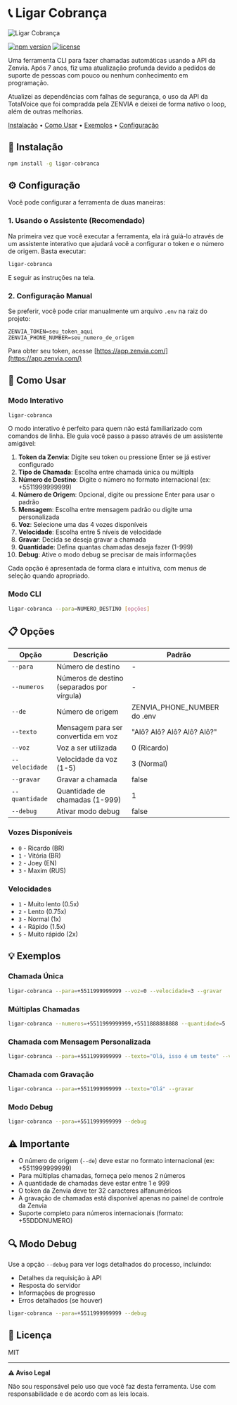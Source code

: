 # 📞 Ligar Cobrança

<p align="center">

![Ligar Cobrança](https://i.imgur.com/4K5Gn5O.png)

[![npm version](https://img.shields.io/npm/v/ligar-cobranca.svg?style=flat)](https://www.npmjs.com/package/ligar-cobranca)
[![license](https://img.shields.io/npm/l/ligar-cobranca.svg?style=flat)](https://github.com/gtokai/ligar-cobranca/blob/main/LICENSE)

Uma ferramenta CLI para fazer chamadas automáticas usando a API da Zenvia.
Após 7 anos, fiz uma atualização profunda devido a pedidos de suporte de pessoas com pouco ou nenhum conhecimento em programação.

Atualizei as dependências com falhas de segurança, o uso da API da TotalVoice que foi compradda pela ZENVIA e deixei de forma nativo o loop, além de outras melhorias.

[Instalação](#-instalação) • [Como Usar](#-como-usar) • [Exemplos](#-exemplos) • [Configuração](#-configuração)

</p>

## 🚀 Instalação

```bash
npm install -g ligar-cobranca
```

## ⚙️ Configuração

Você pode configurar a ferramenta de duas maneiras:

### 1. Usando o Assistente (Recomendado)
Na primeira vez que você executar a ferramenta, ela irá guiá-lo através de um assistente interativo que ajudará você a configurar o token e o número de origem. Basta executar:

```bash
ligar-cobranca
```

E seguir as instruções na tela.

### 2. Configuração Manual
Se preferir, você pode criar manualmente um arquivo `.env` na raiz do projeto:

```env
ZENVIA_TOKEN=seu_token_aqui
ZENVIA_PHONE_NUMBER=seu_numero_de_origem
```

Para obter seu token, acesse [https://app.zenvia.com/](https://app.zenvia.com/)

## 🎯 Como Usar

### Modo Interativo
```bash
ligar-cobranca
```

O modo interativo é perfeito para quem não está familiarizado com comandos de linha. Ele guia você passo a passo através de um assistente amigável:

1. **Token da Zenvia**: Digite seu token ou pressione Enter se já estiver configurado
2. **Tipo de Chamada**: Escolha entre chamada única ou múltipla
3. **Número de Destino**: Digite o número no formato internacional (ex: +5511999999999)
4. **Número de Origem**: Opcional, digite ou pressione Enter para usar o padrão
5. **Mensagem**: Escolha entre mensagem padrão ou digite uma personalizada
6. **Voz**: Selecione uma das 4 vozes disponíveis
7. **Velocidade**: Escolha entre 5 níveis de velocidade
8. **Gravar**: Decida se deseja gravar a chamada
9. **Quantidade**: Defina quantas chamadas deseja fazer (1-999)
10. **Debug**: Ative o modo debug se precisar de mais informações

Cada opção é apresentada de forma clara e intuitiva, com menus de seleção quando apropriado.

### Modo CLI
```bash
ligar-cobranca --para=NUMERO_DESTINO [opções]
```

## 📋 Opções

| Opção | Descrição | Padrão |
|-------|-----------|---------|
| `--para` | Número de destino | - |
| `--numeros` | Números de destino (separados por vírgula) | - |
| `--de` | Número de origem | ZENVIA_PHONE_NUMBER do .env |
| `--texto` | Mensagem para ser convertida em voz | "Alô? Alô? Alô? Alô? Alô?" |
| `--voz` | Voz a ser utilizada | 0 (Ricardo) |
| `--velocidade` | Velocidade da voz (1-5) | 3 (Normal) |
| `--gravar` | Gravar a chamada | false |
| `--quantidade` | Quantidade de chamadas (1-999) | 1 |
| `--debug` | Ativar modo debug | false |

### Vozes Disponíveis
- `0` - Ricardo (BR)
- `1` - Vitória (BR)
- `2` - Joey (EN)
- `3` - Maxim (RUS)

### Velocidades
- `1` - Muito lento (0.5x)
- `2` - Lento (0.75x)
- `3` - Normal (1x)
- `4` - Rápido (1.5x)
- `5` - Muito rápido (2x)

## 💡 Exemplos

### Chamada Única
```bash
ligar-cobranca --para=+5511999999999 --voz=0 --velocidade=3 --gravar
```

### Múltiplas Chamadas
```bash
ligar-cobranca --numeros=+5511999999999,+5511888888888 --quantidade=5
```

### Chamada com Mensagem Personalizada
```bash
ligar-cobranca --para=+5511999999999 --texto="Olá, isso é um teste" --voz=1
```

### Chamada com Gravação
```bash
ligar-cobranca --para=+5511999999999 --texto="Olá" --gravar
```

### Modo Debug
```bash
ligar-cobranca --para=+5511999999999 --debug
```

## ⚠️ Importante

- O número de origem (`--de`) deve estar no formato internacional (ex: +5511999999999)
- Para múltiplas chamadas, forneça pelo menos 2 números
- A quantidade de chamadas deve estar entre 1 e 999
- O token da Zenvia deve ter 32 caracteres alfanuméricos
- A gravação de chamadas está disponível apenas no painel de controle da Zenvia
- Suporte completo para números internacionais (formato: +55DDDNUMERO)

## 🔍 Modo Debug

Use a opção `--debug` para ver logs detalhados do processo, incluindo:
- Detalhes da requisição à API
- Resposta do servidor
- Informações de progresso
- Erros detalhados (se houver)

```bash
ligar-cobranca --para=+5511999999999 --debug
```

## 📝 Licença

MIT

---

<p align="center">

**⚠️ Aviso Legal**

Não sou responsável pelo uso que você faz desta ferramenta. Use com responsabilidade e de acordo com as leis locais.

</p>

